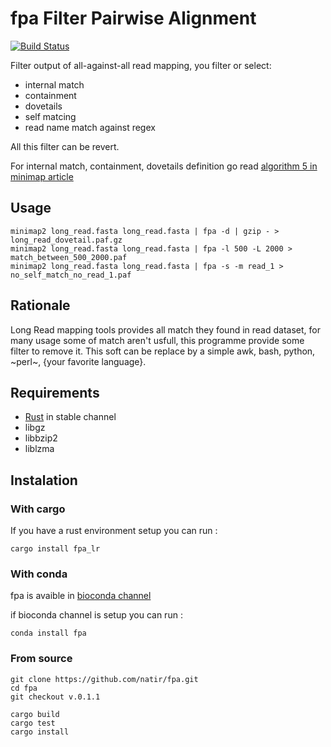 # fpa Filter Pairwise Alignment

[![Build Status](https://travis-ci.org/natir/fpa.svg?branch=master)](https://travis-ci.org/natir/fpa)

Filter output of all-against-all read mapping, you filter or select:

- internal match
- containment
- dovetails
- self matcing
- read name match against regex

All this filter can be revert.

For internal match, containment, dovetails definition go read [algorithm 5 in minimap article](https://academic.oup.com/bioinformatics/article/32/14/2103/1742895/Minimap-and-miniasm-fast-mapping-and-de-novo)

## Usage

```
minimap2 long_read.fasta long_read.fasta | fpa -d | gzip - > long_read_dovetail.paf.gz
minimap2 long_read.fasta long_read.fasta | fpa -l 500 -L 2000 > match_between_500_2000.paf
minimap2 long_read.fasta long_read.fasta | fpa -s -m read_1 > no_self_match_no_read_1.paf
```

## Rationale

Long Read mapping tools provides all match they found in read dataset, for many usage some of match aren't usfull, this programme provide some filter to remove it. 
This soft can be replace by a simple awk, bash, python, ~perl~, {your favorite language}.

## Requirements

- [Rust](https://www.rust-lang.org/) in stable channel
- libgz
- libbzip2
- liblzma

## Instalation

### With cargo

If you have a rust environment setup you can run :

```
cargo install fpa_lr
```

### With conda

fpa is avaible in [bioconda channel](https://bioconda.github.io/)

if bioconda channel is setup you can run :

```
conda install fpa
```

### From source

```
git clone https://github.com/natir/fpa.git
cd fpa
git checkout v.0.1.1

cargo build
cargo test
cargo install
```

